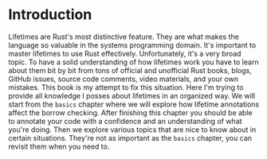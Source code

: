 # Introduction

Lifetimes are Rust's most distinctive feature. They are what makes the language so valuable in the systems programming domain.
It's important to master lifetimes to use Rust effectively. Unfortunately, it's a very broad topic. 
To have a solid understanding of how lifetimes work you have to learn about them bit by bit from tons of 
official and unofficial Rust books, blogs, GitHub issues, source code comments, video materials, and your own mistakes. 
This book is my attempt to fix this situation. Here I'm trying to provide all knowledge I posses about lifetimes in an organized way. 
We will start from the `basics` chapter where we will explore how lifetime annotations affect the borrow checking. 
After finishing this chapter you should be able to annotate your code with a confidence and an understanding of what you're doing. 
Then we explore various topics that are nice to know about in certain situations. They're not as important as the `basics` chapter, 
you can revisit them when you need to.
